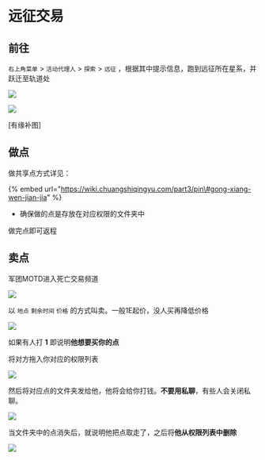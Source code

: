 # 远征交易

## 前往

`右上角菜单` &gt; `活动代理人` &gt; `探索` &gt; `远征` ，根据其中提示信息，跑到远征所在星系，并跃迁至轨道处

![](../.gitbook/assets/snipaste_2020-08-09_12-00-28.png)

![](../.gitbook/assets/snipaste_2020-08-09_12-01-33.png)

\[有缘补图\]

## 做点

做共享点方式详见：

{% embed url="https://wiki.chuangshiqingyu.com/part3/pin\#gong-xiang-wen-jian-jia" %}

* 确保做的点是存放在对应权限的文件夹中

做完点即可返程

## 卖点

军团MOTD进入死亡交易频道

![](../.gitbook/assets/snipaste_2020-08-09_12-11-09.png)

以 `地点` `剩余时间` `价格` 的方式叫卖。一般1E起价，没人买再降低价格

![](../.gitbook/assets/snipaste_2020-08-09_12-12-52.png)

如果有人打 **1** 即说明**他想要买你的点**

将对方拖入你对应的权限列表

![](../.gitbook/assets/snipaste_2020-08-09_12-15-50.png)

然后将对应点的文件夹发给他，他将会给你打钱。**不要用私聊**，有些人会关闭私聊。

![](../.gitbook/assets/snipaste_2020-08-09_12-18-17.png)

当文件夹中的点消失后，就说明他把点取走了，之后将**他从权限列表中删除**

![](../.gitbook/assets/snipaste_2020-08-09_12-19-52.png)


